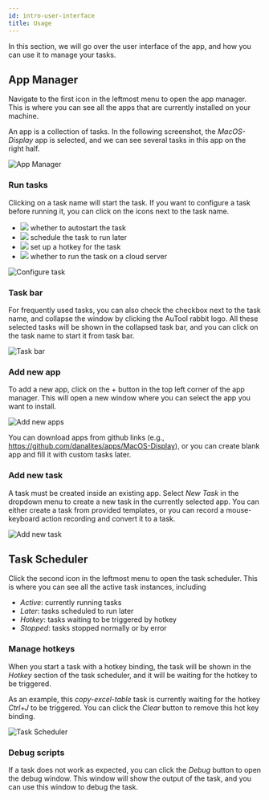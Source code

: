 ```yaml
---
id: intro-user-interface
title: Usage
---
```


In this section, we will go over the user interface of the app, and how you can use it to manage your tasks.

## App Manager
Navigate to the first icon in the leftmost menu to open the app manager. This is where you can see all the apps that are currently installed on your machine. 

An app is a collection of tasks. In the following screenshot, the *MacOS-Display* app is selected, and we can see several tasks in this app on the right half.

![App Manager](/img/intro-app-manager.png)

### Run tasks
Clicking on a task name will start the task. If you want to configure a task before running it, you can click on the icons next to the task name.

- ![](/img/icons/andriod.svg) whether to autostart the task
- ![](/img/icons/clock.svg) schedule the task to run later
- ![](/img/icons/keyboard.svg) set up a hotkey for the task
- ![](/img/icons/cloud.svg) whether to run the task on a cloud server

![Configure task](/img/intro-configure-task.gif)

### Task bar
For frequently used tasks, you can also check the checkbox next to the task name, and collapse the window by clicking the AuTool rabbit logo. All these selected tasks will be shown in the collapsed task bar, and you can click on the task name to start it from task bar.

![Task bar](/img/intro-task-bar.gif)


### Add new app
To add a new app, click on the + button in the top left corner of the app manager. This will open a new window where you can select the app you want to install.

![Add new apps](/img/intro-add-new-apps.gif)

You can download apps from github links (e.g., https://github.com/danalites/apps/MacOS-Display), or you can create blank app and fill it with custom tasks later.

### Add new task
A task must be created inside an existing app. Select *New Task* in the dropdown menu to create a new task in the currently selected app. You can either create a task from provided templates, or you can record a mouse-keyboard action recording and convert it to a task.

![Add new task](/img/intro-add-new-tasks.gif)


## Task Scheduler

Click the second icon in the leftmost menu to open the task scheduler. This is where you can see all the active task instances, including

- *Active*: currently running tasks
- *Later*: tasks scheduled to run later
- *Hotkey*: tasks waiting to be triggered by hotkey
- *Stopped*: tasks stopped normally or by error 

### Manage hotkeys
When you start a task with a hotkey binding, the task will be shown in the *Hotkey* section of the task scheduler, and it will be waiting for the hotkey to be triggered.

As an example, this *copy-excel-table* task is currently waiting for the hotkey *Ctrl+J* to be triggered. You can click the *Clear* button to remove this hot key binding.

![Task Scheduler](/img/intro-task-scheduler.png)

### Debug scripts
If a task does not work as expected, you can click the *Debug* button to open the debug window. This window will show the output of the task, and you can use this window to debug the task.

